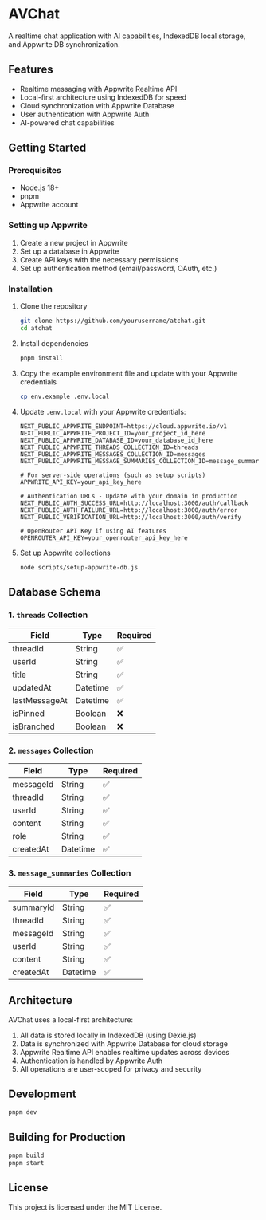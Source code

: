 # AVChat

A realtime chat application with AI capabilities, IndexedDB local storage, and Appwrite DB synchronization.

## Features

- Realtime messaging with Appwrite Realtime API
- Local-first architecture using IndexedDB for speed
- Cloud synchronization with Appwrite Database
- User authentication with Appwrite Auth
- AI-powered chat capabilities

## Getting Started

### Prerequisites

- Node.js 18+
- pnpm
- Appwrite account

### Setting up Appwrite

1. Create a new project in Appwrite
2. Set up a database in Appwrite
3. Create API keys with the necessary permissions
4. Set up authentication method (email/password, OAuth, etc.)

### Installation

1. Clone the repository
   ```bash
   git clone https://github.com/yourusername/atchat.git
   cd atchat
   ```

2. Install dependencies
   ```bash
   pnpm install
   ```

3. Copy the example environment file and update with your Appwrite credentials
   ```bash
   cp env.example .env.local
   ```

4. Update `.env.local` with your Appwrite credentials:
   ```
   NEXT_PUBLIC_APPWRITE_ENDPOINT=https://cloud.appwrite.io/v1
   NEXT_PUBLIC_APPWRITE_PROJECT_ID=your_project_id_here
   NEXT_PUBLIC_APPWRITE_DATABASE_ID=your_database_id_here
   NEXT_PUBLIC_APPWRITE_THREADS_COLLECTION_ID=threads
   NEXT_PUBLIC_APPWRITE_MESSAGES_COLLECTION_ID=messages
   NEXT_PUBLIC_APPWRITE_MESSAGE_SUMMARIES_COLLECTION_ID=message_summaries
   
   # For server-side operations (such as setup scripts)
   APPWRITE_API_KEY=your_api_key_here
   
   # Authentication URLs - Update with your domain in production
   NEXT_PUBLIC_AUTH_SUCCESS_URL=http://localhost:3000/auth/callback
   NEXT_PUBLIC_AUTH_FAILURE_URL=http://localhost:3000/auth/error
   NEXT_PUBLIC_VERIFICATION_URL=http://localhost:3000/auth/verify
   
   # OpenRouter API Key if using AI features
   OPENROUTER_API_KEY=your_openrouter_api_key_here
   ```

5. Set up Appwrite collections
   ```bash
   node scripts/setup-appwrite-db.js
   ```

## Database Schema

### 1. `threads` Collection

| Field           | Type      | Required |
|-----------------|-----------|----------|
| threadId        | String    | ✅       |
| userId          | String    | ✅       |
| title           | String    | ✅       |
| updatedAt       | Datetime  | ✅       |
| lastMessageAt   | Datetime  | ✅       |
| isPinned        | Boolean   | ❌       |
| isBranched      | Boolean   | ❌       |

### 2. `messages` Collection

| Field     | Type      | Required |
|-----------|-----------|----------|
| messageId | String    | ✅       |
| threadId  | String    | ✅       |
| userId    | String    | ✅       |
| content   | String    | ✅       |
| role      | String    | ✅       |
| createdAt | Datetime  | ✅       |

### 3. `message_summaries` Collection

| Field      | Type      | Required |
|------------|-----------|----------|
| summaryId  | String    | ✅       |
| threadId   | String    | ✅       |
| messageId  | String    | ✅       |
| userId     | String    | ✅       |
| content    | String    | ✅       |
| createdAt  | Datetime  | ✅       |

## Architecture

AVChat uses a local-first architecture:

1. All data is stored locally in IndexedDB (using Dexie.js)
2. Data is synchronized with Appwrite Database for cloud storage
3. Appwrite Realtime API enables realtime updates across devices
4. Authentication is handled by Appwrite Auth
5. All operations are user-scoped for privacy and security

## Development

```bash
pnpm dev
```

## Building for Production

```bash
pnpm build
pnpm start
```

## License

This project is licensed under the MIT License.
